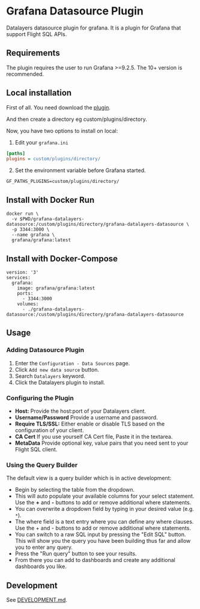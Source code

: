 # Grafana Datasource Plugin

Datalayers datasource plugin for grafana. It is a plugin for Grafana that support Flight SQL APIs.

## Requirements

The plugin requires the user to run Grafana >=9.2.5.
The 10+ version is recommended.

## Local installation 

First of all. You need download the [plugin](https://github.com/datalayers-io/grafana-datalayers-datasource/releases).

And then create a directory eg custom/plugins/directory.

Now, you have two options to install on local:

1. Edit your `grafana.ini`

``` ini
[paths]
plugins = custom/plugins/directory/
```

2. Set the environment variable before Grafana started.

``` shell
GF_PATHS_PLUGINS=custom/plugins/directory/
```

## Install with Docker Run

```
docker run \
  -v $PWD/grafana-datalayers-datasource:/custom/plugins/directory/grafana-datalayers-datasource \
  -p 3344:3000 \
  --name grafana \
  grafana/grafana:latest
```

## Install with Docker-Compose
```
version: '3'
services:
  grafana:
    image: grafana/grafana:latest
    ports:
      - 3344:3000
    volumes: 
      - ./grafana-datalayers-datasource:/custom/plugins/directory/grafana-datalayers-datasource
```

## Usage

### Adding Datasource Plugin

1. Enter the `Configuration - Data Sources` page.
2. Click `Add new data source` button.
3. Search `Datalayers` keyword.
4. Click the Datalayers plugin to install.

### Configuring the Plugin

- **Host:** Provide the host:port of your Datalayers client.
- **Username/Password** Provide a username and password.
- **Require TLS/SSL:** Either enable or disable TLS based on the configuration of your client.
- **CA Cert** If you use yourself CA Cert file, Paste it in the textarea.
- **MetaData** Provide optional key, value pairs that you need sent to your Flight SQL client.


### Using the Query Builder

The default view is a query builder which is in active development:

- Begin by selecting the table from the dropdown.
- This will auto populate your available columns for your select statement. Use the **+** and **-** buttons to add or remove additional where statements.
- You can overwrite a dropdown field by typing in your desired value (e.g. `*`).
- The where field is a text entry where you can define any where clauses. Use the + and - buttons to add or remove additional where statements.
- You can switch to a raw SQL input by pressing the "Edit SQL" button. This will show you the query you have been building thus far and allow you to enter any query.
- Press the "Run query" button to see your results.
- From there you can add to dashboards and create any additional dashboards you like.

## Development

See [DEVELOPMENT.md](DEVELOPMENT.md).
